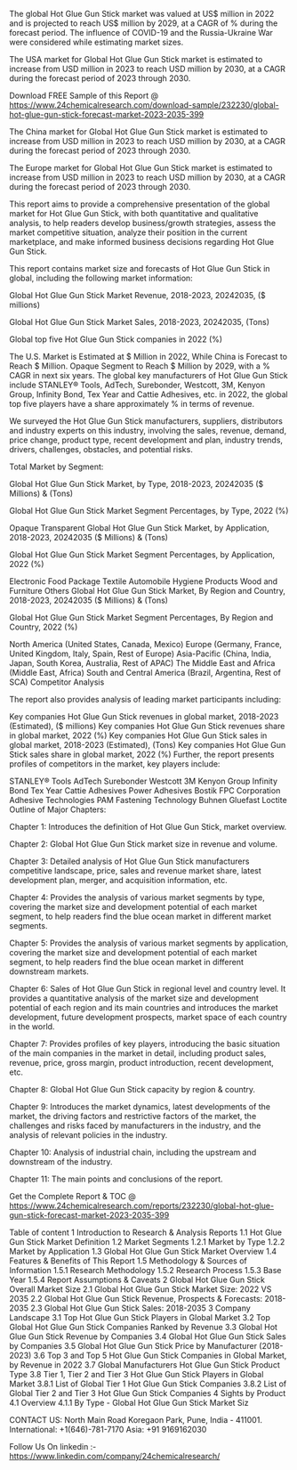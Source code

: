 The global Hot Glue Gun Stick market was valued at US$ million in 2022 and is projected to reach US$ million by 2029, at a CAGR of % during the forecast period. The influence of COVID-19 and the Russia-Ukraine War were considered while estimating market sizes.

The USA market for Global Hot Glue Gun Stick market is estimated to increase from USD million in 2023 to reach USD million by 2030, at a CAGR during the forecast period of 2023 through 2030.

Download FREE Sample of this Report @ https://www.24chemicalresearch.com/download-sample/232230/global-hot-glue-gun-stick-forecast-market-2023-2035-399

The China market for Global Hot Glue Gun Stick market is estimated to increase from USD million in 2023 to reach USD million by 2030, at a CAGR during the forecast period of 2023 through 2030.

The Europe market for Global Hot Glue Gun Stick market is estimated to increase from USD million in 2023 to reach USD million by 2030, at a CAGR during the forecast period of 2023 through 2030.

This report aims to provide a comprehensive presentation of the global market for Hot Glue Gun Stick, with both quantitative and qualitative analysis, to help readers develop business/growth strategies, assess the market competitive situation, analyze their position in the current marketplace, and make informed business decisions regarding Hot Glue Gun Stick.

This report contains market size and forecasts of Hot Glue Gun Stick in global, including the following market information:

Global Hot Glue Gun Stick Market Revenue, 2018-2023, 20242035, ($ millions)

Global Hot Glue Gun Stick Market Sales, 2018-2023, 20242035, (Tons)

Global top five Hot Glue Gun Stick companies in 2022 (%)

The U.S. Market is Estimated at $ Million in 2022, While China is Forecast to Reach $ Million.
Opaque Segment to Reach $ Million by 2029, with a % CAGR in next six years.
The global key manufacturers of Hot Glue Gun Stick include STANLEY® Tools, AdTech, Surebonder, Westcott, 3M, Kenyon Group, Infinity Bond, Tex Year and Cattie Adhesives, etc. in 2022, the global top five players have a share approximately % in terms of revenue.

We surveyed the Hot Glue Gun Stick manufacturers, suppliers, distributors and industry experts on this industry, involving the sales, revenue, demand, price change, product type, recent development and plan, industry trends, drivers, challenges, obstacles, and potential risks.

Total Market by Segment:

Global Hot Glue Gun Stick Market, by Type, 2018-2023, 20242035 ($ Millions) & (Tons)

Global Hot Glue Gun Stick Market Segment Percentages, by Type, 2022 (%)

Opaque
Transparent
Global Hot Glue Gun Stick Market, by Application, 2018-2023, 20242035 ($ Millions) & (Tons)

Global Hot Glue Gun Stick Market Segment Percentages, by Application, 2022 (%)

Electronic
Food
Package
Textile
Automobile
Hygiene Products
Wood and Furniture
Others
Global Hot Glue Gun Stick Market, By Region and Country, 2018-2023, 20242035 ($ Millions) & (Tons)

Global Hot Glue Gun Stick Market Segment Percentages, By Region and Country, 2022 (%)

North America (United States, Canada, Mexico)
Europe (Germany, France, United Kingdom, Italy, Spain, Rest of Europe)
Asia-Pacific (China, India, Japan, South Korea, Australia, Rest of APAC)
The Middle East and Africa (Middle East, Africa)
South and Central America (Brazil, Argentina, Rest of SCA)
Competitor Analysis

The report also provides analysis of leading market participants including:

Key companies Hot Glue Gun Stick revenues in global market, 2018-2023 (Estimated), ($ millions)
Key companies Hot Glue Gun Stick revenues share in global market, 2022 (%)
Key companies Hot Glue Gun Stick sales in global market, 2018-2023 (Estimated), (Tons)
Key companies Hot Glue Gun Stick sales share in global market, 2022 (%)
Further, the report presents profiles of competitors in the market, key players include:

STANLEY® Tools
AdTech
Surebonder
Westcott
3M
Kenyon Group
Infinity Bond
Tex Year
Cattie Adhesives
Power Adhesives
Bostik
FPC Corporation
Adhesive Technologies
PAM Fastening Technology
Buhnen
Gluefast
Loctite
Outline of Major Chapters:

Chapter 1: Introduces the definition of Hot Glue Gun Stick, market overview.

Chapter 2: Global Hot Glue Gun Stick market size in revenue and volume.

Chapter 3: Detailed analysis of Hot Glue Gun Stick manufacturers competitive landscape, price, sales and revenue market share, latest development plan, merger, and acquisition information, etc.

Chapter 4: Provides the analysis of various market segments by type, covering the market size and development potential of each market segment, to help readers find the blue ocean market in different market segments.

Chapter 5: Provides the analysis of various market segments by application, covering the market size and development potential of each market segment, to help readers find the blue ocean market in different downstream markets.

Chapter 6: Sales of Hot Glue Gun Stick in regional level and country level. It provides a quantitative analysis of the market size and development potential of each region and its main countries and introduces the market development, future development prospects, market space of each country in the world.

Chapter 7: Provides profiles of key players, introducing the basic situation of the main companies in the market in detail, including product sales, revenue, price, gross margin, product introduction, recent development, etc.

Chapter 8: Global Hot Glue Gun Stick capacity by region & country.

Chapter 9: Introduces the market dynamics, latest developments of the market, the driving factors and restrictive factors of the market, the challenges and risks faced by manufacturers in the industry, and the analysis of relevant policies in the industry.

Chapter 10: Analysis of industrial chain, including the upstream and downstream of the industry.

Chapter 11: The main points and conclusions of the report.

Get the Complete Report & TOC @ https://www.24chemicalresearch.com/reports/232230/global-hot-glue-gun-stick-forecast-market-2023-2035-399

Table of content
1 Introduction to Research & Analysis Reports
1.1 Hot Glue Gun Stick Market Definition
1.2 Market Segments
1.2.1 Market by Type
1.2.2 Market by Application
1.3 Global Hot Glue Gun Stick Market Overview
1.4 Features & Benefits of This Report
1.5 Methodology & Sources of Information
1.5.1 Research Methodology
1.5.2 Research Process
1.5.3 Base Year
1.5.4 Report Assumptions & Caveats
2 Global Hot Glue Gun Stick Overall Market Size
2.1 Global Hot Glue Gun Stick Market Size: 2022 VS 2035
2.2 Global Hot Glue Gun Stick Revenue, Prospects & Forecasts: 2018-2035
2.3 Global Hot Glue Gun Stick Sales: 2018-2035
3 Company Landscape
3.1 Top Hot Glue Gun Stick Players in Global Market
3.2 Top Global Hot Glue Gun Stick Companies Ranked by Revenue
3.3 Global Hot Glue Gun Stick Revenue by Companies
3.4 Global Hot Glue Gun Stick Sales by Companies
3.5 Global Hot Glue Gun Stick Price by Manufacturer (2018-2023)
3.6 Top 3 and Top 5 Hot Glue Gun Stick Companies in Global Market, by Revenue in 2022
3.7 Global Manufacturers Hot Glue Gun Stick Product Type
3.8 Tier 1, Tier 2 and Tier 3 Hot Glue Gun Stick Players in Global Market
3.8.1 List of Global Tier 1 Hot Glue Gun Stick Companies
3.8.2 List of Global Tier 2 and Tier 3 Hot Glue Gun Stick Companies
4 Sights by Product
4.1 Overview
4.1.1 By Type - Global Hot Glue Gun Stick Market Siz

CONTACT US:
North Main Road Koregaon Park, Pune, India - 411001.
International: +1(646)-781-7170
Asia: +91 9169162030

Follow Us On linkedin :- https://www.linkedin.com/company/24chemicalresearch/
